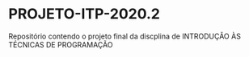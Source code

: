 # PROJETO-ITP-2020.2
Repositório contendo o projeto final da discplina de INTRODUÇÃO ÀS TÉCNICAS DE PROGRAMAÇÃO
